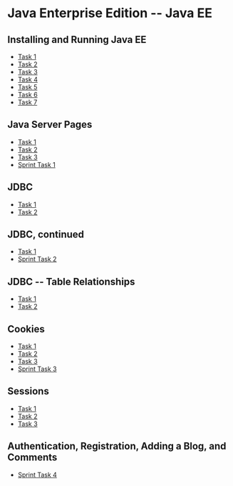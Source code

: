# Java Enterprise Edition -- Java EE

## Installing and Running Java EE

- [Task 1](https://github.com/Bayan2019/java_ee/blob/master/src/Task_1_1.java)
- [Task 2](https://github.com/Bayan2019/java_ee/blob/master/src/Task_1_2.java)
- [Task 3](https://github.com/Bayan2019/java_ee/blob/master/src/Task_1_3.java)
- [Task 4](https://github.com/Bayan2019/java_ee/blob/master/src/Task_1_4.java)
- [Task 5](https://github.com/Bayan2019/java_ee/blob/master/src/Task_1_5.java)
- [Task 6](https://github.com/Bayan2019/java_ee/blob/master/src/Task_1_6.java)
- [Task 7](https://github.com/Bayan2019/java_ee/blob/master/src/Task_1_7.java)

## Java Server Pages

- [Task 1]()
- [Task 2]()
- [Task 3]()
- [Sprint Task 1]()

## JDBC

- [Task 1]()
- [Task 2]()

## JDBC, continued

- [Task 1]()
- [Sprint Task 2]()

## JDBC -- Table Relationships

- [Task 1]()
- [Task 2]()

## Cookies

- [Task 1]()
- [Task 2]()
- [Task 3]()
- [Sprint Task 3]()

## Sessions

- [Task 1]()
- [Task 2]()
- [Task 3]()

## Authentication, Registration, Adding a Blog, and Comments

- [Sprint Task 4]()
